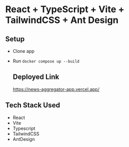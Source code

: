 # React + TypeScript + Vite + TailwindCSS + Ant Design


## Setup

- Clone app
- Run `docker compose up --build`

  ## Deployed Link
  https://news-aggregator-app.vercel.app/

## Tech Stack Used
 - React
 - Vite
 - Typescript
 - TailwindCSS
 - AntDesign
